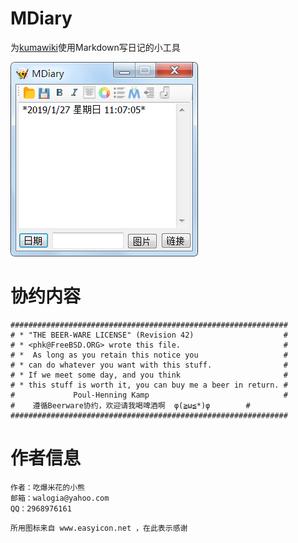 # MDiary
为[kumawiki](https://github.com/walogia/kumawiki)使用Markdown写日记的小工具

![](https://github.com/walogia/MDiary/blob/master/MDiary/preview.png)

# 协约内容
```
##############################################################
# * "THE BEER-WARE LICENSE" (Revision 42)                    #   
# * <phk@FreeBSD.ORG> wrote this file.                       #
# *  As long as you retain this notice you                   #      
# * can do whatever you want with this stuff.                #
# * If we meet some day, and you think                       #      
# * this stuff is worth it, you can buy me a beer in return. # 
#             Poul-Henning Kamp                              #    
#    遵循Beerware协约，欢迎请我喝啤酒啊  φ(≧ω≦*)φ        #        
##############################################################
```

# 作者信息
```
作者：吃爆米花的小熊
邮箱：walogia@yahoo.com
QQ：2968976161
```

```
所用图标来自 www.easyicon.net ，在此表示感谢
```
